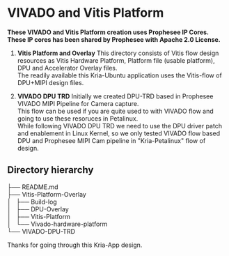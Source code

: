# VIVADO and Vitis Platform

**These VIVADO and Vitis Platform creation uses Prophesee IP Cores. These IP cores has been shared by Prophesee with Apache 2.0 License.**

1. **Vitis Platform and Overlay**
This directory consists of Vitis flow design resources as Vitis Hardware Platform, Platform file (usable platform), DPU and Accelerator Overlay files.\
The readily available this Kria-Ubuntu application uses the Vitis-flow of DPU+MIPI design files.


2. **VIVADO DPU TRD**
Initially we created DPU-TRD based in Prophesee VIVADO MIPI Pipeline for Camera capture. \
This flow can be used if you are quite used to with VIVADO flow and going to use these resoruces in Petalinux.\
While following VIVADO DPU TRD we need to use the DPU driver patch and enablement in Linux Kernel, so we only tested VIVADO flow based DPU and Prophesee MIPI Cam pipeline in "Kria-Petalinux" flow of design.



## Directory hierarchy

├── README.md \
├── Vitis-Platform-Overlay \
│   ├── Build-log \
│   ├── DPU-Overlay \
│   ├── Vitis-Platform \
│   └── Vivado-hardware-platform \
└── VIVADO-DPU-TRD 

Thanks for going through this Kria-App design.

